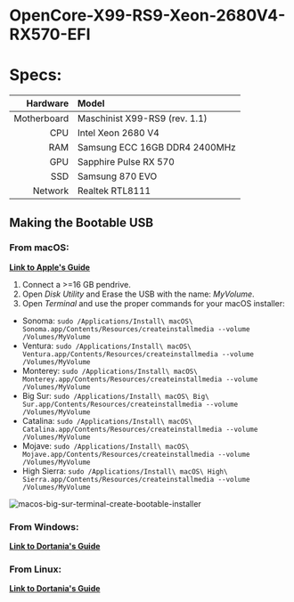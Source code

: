 # OpenCore-X99-RS9-Xeon-2680V4-RX570-EFI

# Specs:

|         Hardware       |                   Model                     | 
|-------------------:|:------------------------------------------|
|               Motherboard | Maschinist X99-RS9 (rev. 1.1)            |
|             CPU | Intel Xeon 2680 V4                           |
|             RAM | Samsung ECC 16GB DDR4 2400MHz |
|               GPU | Sapphire Pulse RX 570                   |
|               SSD |  Samsung 870 EVO                         |
|        Network | Realtek RTL8111  |



## Making the Bootable USB

### From macOS:
[**Link to Apple's Guide**](https://support.apple.com/en-us/101578)


1. Connect a >=16 GB pendrive.
2. Open *Disk Utility* and Erase the USB with the name: *MyVolume*.
3. Open *Terminal* and use the proper commands for your macOS installer:

- Sonoma: `sudo /Applications/Install\ macOS\ Sonoma.app/Contents/Resources/createinstallmedia --volume /Volumes/MyVolume`
- Ventura: `sudo /Applications/Install\ macOS\ Ventura.app/Contents/Resources/createinstallmedia --volume /Volumes/MyVolume`
- Monterey: `sudo /Applications/Install\ macOS\ Monterey.app/Contents/Resources/createinstallmedia --volume /Volumes/MyVolume`
- Big Sur: `sudo /Applications/Install\ macOS\ Big\ Sur.app/Contents/Resources/createinstallmedia --volume /Volumes/MyVolume`
- Catalina: `sudo /Applications/Install\ macOS\ Catalina.app/Contents/Resources/createinstallmedia --volume /Volumes/MyVolume`
- Mojave: `sudo /Applications/Install\ macOS\ Mojave.app/Contents/Resources/createinstallmedia --volume /Volumes/MyVolume`
- High Sierra: `sudo /Applications/Install\ macOS\ High\ Sierra.app/Contents/Resources/createinstallmedia --volume /Volumes/MyVolume`

![macos-big-sur-terminal-create-bootable-installer](https://user-images.githubusercontent.com/70513735/138585740-c3b1c801-a946-40d2-9a1f-7584b5e04af2.jpg)


### From Windows:

[**Link to Dortania's Guide**](https://dortania.github.io/OpenCore-Install-Guide/installer-guide/winblows-install.html)

### From Linux:

[**Link to Dortania's Guide**](https://dortania.github.io/OpenCore-Install-Guide/installer-guide/linux-install.html)
